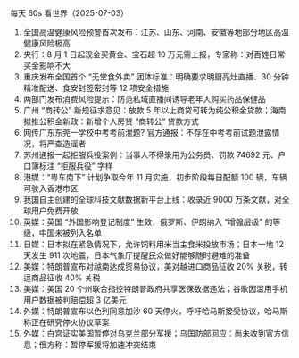 每天 60s 看世界（2025-07-03）

1. 全国高温健康风险预警首次发布：江苏、山东、河南、安徽等地部分地区高温健康风险极高
2. 央行：8 月 1 日起现金买黄金、宝石超 10 万元需上报，专家称：对百姓日常买金影响不大
3. 重庆发布全国首个 “无堂食外卖” 团体标准：明确要求明厨亮灶直播、30 分钟精准配送、食安封签密封等 12 项安全措施
4.  两部门发布消费风险提示：防范私域直播间诱导老年人购买药品保健品
5. 广州 “商转公” 新规征求意见：放款 5 年以上商贷可转为纯公积金贷款；海南拟推公积金新政：新增个人房贷 “商转公” 贷款方式
6. 网传广东东莞一学校中考考前泄题? 官方通报：不存在中考考前试题泄露情况，将严查造谣者
7. 苏州通报一起拒服兵役案例：当事人不得录用为公务员、罚款 74692 元、户口簿标注 “拒服兵役” 字样
8. 港媒：“粤车南下” 计划争取今年 11 月实施，初步阶段每日配额 100 辆，车辆可驶入香港市区
9. 我国自主创建的全球科技文献数据新平台上线：收录近 9000 万条文献，对全球用户免费开放
10. 英媒：英国 “外国影响登记制度” 生效，俄罗斯、伊朗纳入 “增强层级” 的等级，中国未被列入名单
11. 日媒：日本拟在紧急情况下，允许饲料用米当主食米投放市场；日本一地 12 天发生 911 次地震，日本气象厅提醒民众做好能够随时避难的准备
12. 美媒：特朗普宣布对越南达成贸易协议，美对越进口商品征收 20% 关税，转运商品征收 40% 关税
13. 美媒：美国 20 个州联合指控特朗普政府共享医保数据违法；谷歌因滥用手机用户数据被判赔偿超 3 亿美元
14. 外媒：特朗普宣布以色列同意加沙 60 天停火，呼吁哈马斯接受协议，哈马斯称正在研究停火协议草案
15. 外媒：白宫证实美国暂停对乌克兰部分军援；乌国防部回应：尚未收到官方信息；俄方称：暂停军援将加速冲突结束

